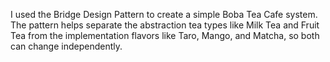 I used the Bridge Design Pattern to create a simple Boba Tea Cafe system. 
The pattern helps separate the abstraction tea types like Milk Tea and Fruit Tea from the implementation flavors like Taro, Mango, and Matcha, so both can change independently.
